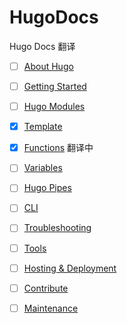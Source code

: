 # HugoDocs
Hugo Docs 翻译

-   [ ] [About Hugo](javascript:void(0))
-   [ ] [Getting Started](javascript:void(0))
-   [ ] [Hugo Modules](javascript:void(0))

-   [x] [Template](./template.md)

-   [x] [Functions](./functions.md) 翻译中
-   [ ] [Variables](javascript:void(0))
-   [ ] [Hugo Pipes](javascript:void(0))
-   [ ] [CLI](https://gohugo.io/commands/)
-   [ ] [Troubleshooting](javascript:void(0))
-   [ ] [Tools](javascript:void(0))
-   [ ] [Hosting & Deployment](javascript:void(0))
-   [ ] [Contribute](javascript:void(0))
-   [ ] [Maintenance](https://gohugo.io/maintenance/)


